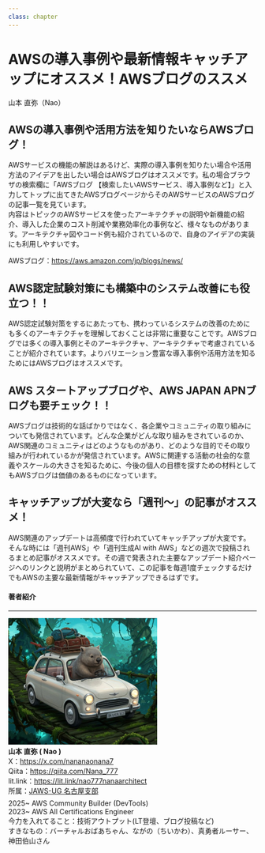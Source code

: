 ```yaml
---
class: chapter
---
```


# AWSの導入事例や最新情報キャッチアップにオススメ！AWSブログのススメ

<div class="flush-right">
山本 直弥（Nao）
</div>


## AWSの導入事例や活用方法を知りたいならAWSブログ！
AWSサービスの機能の解説はあるけど、実際の導入事例を知りたい場合や活用方法のアイデアを出したい場合はAWSブログはオススメです。私の場合ブラウザの検索欄に「AWSブログ 【検索したいAWSサービス、導入事例など】」と入力してトップに出てきたAWSブログページからそのAWSサービスのAWSブログの記事一覧を見ています。  
内容はトピックのAWSサービスを使ったアーキテクチャの説明や新機能の紹介、導入した企業のコスト削減や業務効率化の事例など、様々なものがあります。アーキテクチャ図やコード例も紹介されているので、自身のアイデアの実装にも利用しやすいです。

AWSブログ：https://aws.amazon.com/jp/blogs/news/

## AWS認定試験対策にも構築中のシステム改善にも役立つ！！
AWS認定試験対策をするにあたっても、携わっているシステムの改善のためにも多くのアーキテクチャを理解しておくことは非常に重要なことです。AWSブログでは多くの導入事例とそのアーキテクチャ、アーキテクチャで考慮されていることが紹介されています。よりバリエーション豊富な導入事例や活用方法を知るためにはAWSブログはオススメです。


## AWS スタートアップブログや、AWS JAPAN APNブログも要チェック！！
AWSブログは技術的な話ばかりではなく、各企業やコミュニティの取り組みについても発信されています。どんな企業がどんな取り組みをされているのか、AWS関連のコミュニティはどのようなものがあり、どのような目的でその取り組みが行われているかが発信されています。AWSに関連する活動の社会的な意義やスケールの大きさを知るために、今後の個人の目標を探すための材料としてもAWSブログは価値のあるものになっています。

## キャッチアップが大変なら「週刊～」の記事がオススメ！
AWS関連のアップデートは高頻度で行われていてキャッチアップが大変です。そんな時には「週刊AWS」や「週刊生成AI with AWS」などの週次で投稿されるまとめ記事がオススメです。その週で発表された主要なアップデート紹介ページへのリンクと説明がまとめられていて、この記事を毎週1度チェックするだけでもAWSの主要な最新情報がキャッチアップできるはずです。


#### 著者紹介

---

<div class="author-profile">
    <img src="images/naosan.jpg" width="60%">
    <div>
        <div>
            <b>山本 直弥 ( Nao )</b></br> 
            X：<a href="https://x.com/nananaonana7">https://x.com/nananaonana7</a></br> 
            Qiita：<a href="https://qiita.com/Nana_777">https://qiita.com/Nana_777</a></br> 
            lit.link：<a href="https://qiita.com/Nana_777">https://lit.link/nao777nanaarchitect</a></br> 
            所属：<a href="https://jawsug-nagoya.connpass.com/">JAWS-UG 名古屋支部</a>
        </div>
    </div>
</div>
<p style="margin-top: 0.5em; margin-bottom: 2em;">
2025~ AWS Community Builder (DevTools)<br>
2023~ AWS All Certifications Engineer<br>
今力を入れてること：技術アウトプット(LT登壇、ブログ投稿など) <br> 
すきなもの：バーチャルおばあちゃん、ながの（ちいかわ）、真勇者ルーサー、神田伯山さん<br>
</p>